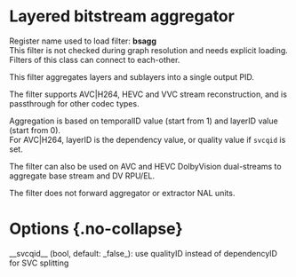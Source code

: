 <!-- automatically generated - do not edit, patch gpac/applications/gpac/gpac.c -->

# Layered bitstream aggregator  
  
Register name used to load filter: __bsagg__  
This filter is not checked during graph resolution and needs explicit loading.  
Filters of this class can connect to each-other.  
  
This filter aggregates layers and sublayers into a single output PID.  
  
The filter supports AVC|H264, HEVC and VVC stream reconstruction, and is passthrough for other codec types.  
  
Aggregation is based on temporalID value (start from 1) and layerID value (start from 0).  
For AVC|H264, layerID is the dependency value, or quality value if `svcqid` is set.  
  
The filter can also be used on AVC and HEVC DolbyVision dual-streams to aggregate base stream and DV RPU/EL.  
  
The filter does not forward aggregator or extractor NAL units.  
  

# Options  {.no-collapse}  
  
<div markdown class="option">  
<a id="svcqid" data-level="basic">__svcqid__</a> (bool, default: _false_): use qualityID instead of dependencyID for SVC splitting  
</div>  
  
